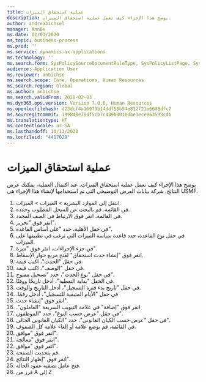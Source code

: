 ```yaml
---
title: عملية استحقاق الميزات
description: يوضح هذا الإجراء كيف تعمل عملية استحقاق الميزات.
author: andreabichsel
manager: AnnBe
ms.date: 02/03/2020
ms.topic: business-process
ms.prod: ''
ms.service: dynamics-ax-applications
ms.technology: ''
ms.search.form: SysPolicySourceDocumentRuleType, SysPolicyListPage, SysPolicy, HcmBenefitEligibilityPolicy, HcmBenefit, BenefitWorkspace, HcmBenefitSummaryPart
audience: Application User
ms.reviewer: anbichse
ms.search.scope: Core, Operations, Human Resources
ms.search.region: Global
ms.author: anbichse
ms.search.validFrom: 2020-02-03
ms.dyn365.ops.version: Version 7.0.0, Human Resources
ms.openlocfilehash: d23dcf4a16979b14ddf58b54e812f21e6698dfc7
ms.sourcegitcommit: 199848e78df5cb7c439b001bdbe1ece963593cdb
ms.translationtype: HT
ms.contentlocale: ar-SA
ms.lasthandoff: 10/13/2020
ms.locfileid: "4417029"
---
```

# <a name="benefit-eligibility-process"></a>عملية استحقاق الميزات

يوضح هذا الإجراء كيف تعمل عملية استحقاق الميزات. عند اكتمال العملية، يمكنك عرض النتائج. شركة بيانات العرض التوضيحي التي تم استخدامها لإنشاء هذا الإجراء هي USMF.

1. انتقل إلى الموارد البشرية > الميزات‬ > الميزات‬.
2. في القائمة، قم بالبحث عن السجل المطلوب وحدده.
3. في القائمة، انقر فوق الارتباط في الصف المحدد.
4. انقر فوق "تحرير".
5. في حقل الأهلية، حدد "على أساس القاعدة".
6. في حقل نوع القاعدة، حدد قاعدة سياسة الميزات التي ترغب في تطبيقها على الميزات.
7. في جزء الإجراءات، انقر فوق "ميزة".
8. انقر فوق "إنشاء ‏‫حدث استحقاق" لفتح مربع حوار الإسقاط‬.
9. في حقل "الحدث"، اكتب قيمة.
10. في حقل "الوصف"، اكتب قيمة.
11. في حقل "نوع الحدث"، حدد "‏‫تسجيل مفتوح‬".
12. في الحقل "بداية التغطية"، أدخل تاريخًا ووقتًا.
13. في حقل "‏‫تاريخ بدء فترة التسجيل‬‬"، أدخل التاريخ والوقت.
14. في حقل "‏‫الأيام المتبقية للتسجيل"، أدخل رقمًا.
15. انقر فوق "إنشاء حدث".
16. انقر فوق "إضافة" ‏‫في علامة التبويب السريعة "العاملون".
17. في حقل "عرض حسب النوع"، حدد "الموظفون".
18. في حقل "عرض حسب الكيان القانوني"، حدد "الكيان القانوني الحالي".
19. في القائمة، قم بوضع علامة أو إلغاء علامة كل الصفوف.
20. انقر فوق "موافق".
21. انقر فوق "معالجة".
22. انقر فوق "موافق".
23. قم بتحديث الصفحة.
24. انقر فوق "إظهار النتائج".
25. فتح عامل تصفية عمود الحالة.
26. فرز من A إلى Z


